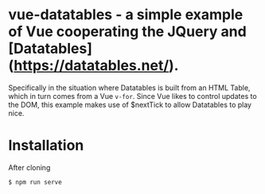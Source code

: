 # vue-datatables - a simple example of Vue cooperating the JQuery and [Datatables] (https://datatables.net/).

Specifically in the situation where Datatables is built from an HTML Table, which in turn comes from a Vue ```v-for```. Since Vue likes to control updates to the DOM, this example makes use of $nextTick to allow Datatables to play nice.

# Installation

After cloning
```
$ npm run serve
```
